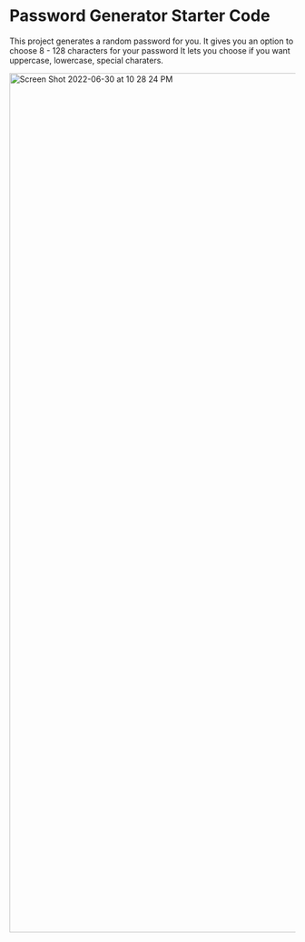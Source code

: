 # Password Generator Starter Code
This project generates a random password for you.
It gives you an option to choose 8 - 128 characters for your password
It lets you choose if you want uppercase, lowercase, special charaters.


<img width="1512" alt="Screen Shot 2022-06-30 at 10 28 24 PM" src="https://user-images.githubusercontent.com/106360736/176813258-91d2d034-c3af-4ad8-aee9-70f7c1749438.png">
